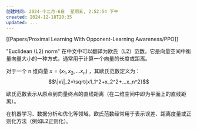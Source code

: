 ```yaml
---
创建时间: 2024-十二月-6日  星期五, 2:52:54 下午
created: 2024-12-18T20:35
updated: ...
---
```

[[Papers/Proximal Learning With Opponent-Learning Awareness/PPO]]

"Euclidean (L2) norm" 在中文中可以翻译为欧氏（L2）范数。它是向量空间中衡量向量大小的一种方式，通常用于计算一个向量的长度或距离。

对于一个 n 维向量 $x=(x_1,x_2,...x_n)$ ，其欧氏范数定义为：
$$\|x\|_2=\sqrt{x1_1^2+x_2^2+...x_n^2}$$

欧氏范数表示从原点到向量终点的直线距离（在二维空间中即为平面上的直线距离）。

在机器学习、数据分析和优化等领域，欧氏范数经常用于表示误差、距离度量或正则化方法（例如L2正则化）。